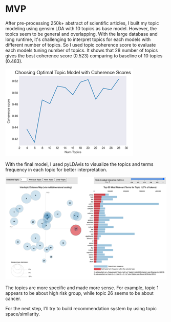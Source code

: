 # MVP

After pre-processing 250k+ abstract of scientific articles, I built my topic modeling using gensim LDA with 10 topics as base model. However, the topics seem to be general and overlapping. With the large database and long runtime, it's challenging to interpret topics for each models with different number of topics. So I used topic coherence score to evaluate each models tuning number of topics. It shows that 28 number of topics gives the best coherence score (0.523) comparing to baseline of 10 topics (0.483).

![](https://github.com/crystal-ctrl/nlp_project/blob/main/coherence_score.png)

With the final model, I used pyLDAvis to visualize the topics and terms frequency in each topic for better interpretation.

![](https://github.com/crystal-ctrl/nlp_project/blob/main/pyLDAvis_topic1.png)

The topics are more specific and made more sense. For example, topic 1 appears to be about high risk group, while topic 26 seems to be about cancer. 

For the next step, I'll try to build recommendation system by using topic space/similarity.